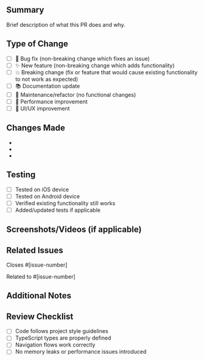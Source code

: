 ## Summary
Brief description of what this PR does and why.

## Type of Change
- [ ] 🐛 Bug fix (non-breaking change which fixes an issue)
- [ ] ✨ New feature (non-breaking change which adds functionality)  
- [ ] 💥 Breaking change (fix or feature that would cause existing functionality to not work as expected)
- [ ] 📚 Documentation update
- [ ] 🔧 Maintenance/refactor (no functional changes)
- [ ] 🚀 Performance improvement
- [ ] 🎨 UI/UX improvement

## Changes Made
- 
- 
- 

## Testing
- [ ] Tested on iOS device
- [ ] Tested on Android device
- [ ] Verified existing functionality still works
- [ ] Added/updated tests if applicable

## Screenshots/Videos (if applicable)
<!-- Add before/after screenshots or screen recordings -->


## Related Issues
Closes #[issue-number]
<!-- or -->
Related to #[issue-number]

## Additional Notes
<!-- Any additional context, concerns, or things reviewers should know -->

## Review Checklist
- [ ] Code follows project style guidelines
- [ ] TypeScript types are properly defined
- [ ] Navigation flows work correctly
- [ ] No memory leaks or performance issues introduced